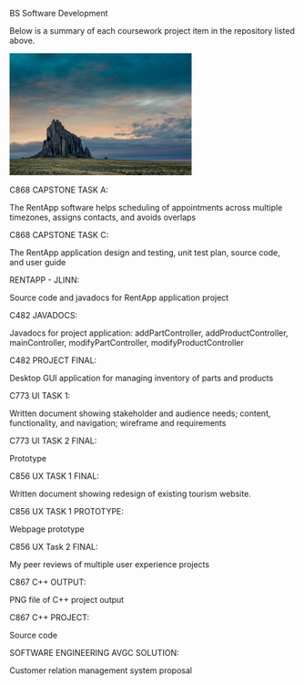 BS Software Development

Below is a summary of each coursework project item in the repository listed above.

![Ship Rock](31833779864_38b5c9d52e_n.jpg)

C868 CAPSTONE TASK A:

The RentApp software helps scheduling of appointments across multiple timezones, assigns contacts, and avoids overlaps


C868 CAPSTONE TASK C:

The RentApp application design and testing, unit test plan, source code, and user guide 


RENTAPP - JLINN:

Source code and javadocs for RentApp application project
 
 
C482 JAVADOCS:

Javadocs for project application: addPartController, addProductController, mainController, modifyPartController, modifyProductController


C482 PROJECT FINAL:

Desktop GUI application for managing inventory of parts and products


C773 UI TASK 1:

Written document showing stakeholder and audience needs; content, functionality, and navigation; wireframe and requirements


C773 UI TASK 2 FINAL:

Prototype


C856 UX TASK 1 FINAL:

Written document showing redesign of existing tourism website. 


C856 UX TASK 1 PROTOTYPE:

Webpage prototype


C856 UX Task 2 FINAL:

My peer reviews of multiple user experience projects


C867 C++ OUTPUT:

PNG file of C++ project output


C867 C++ PROJECT:

Source code


SOFTWARE ENGINEERING AVGC SOLUTION:

Customer relation management system proposal
